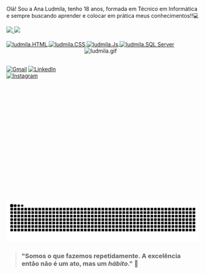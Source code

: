 <p>Olá! Sou a Ana Ludmila, tenho 18 anos, formada em Técnico em Informática e sempre buscando aprender e colocar em prática meus conhecimentos!!💻</p>

<div>
  <a href="https://github.com/analudmilalopes">
    <img height="180px" src="https://github-readme-stats.vercel.app/api?username=analudmilalopes&show_icons=true&theme=radical&include_all_commits=true&count_private=true"/>
   <img height="180px" src="https://github-readme-stats.vercel.app/api/top-langs/?username=analudmilalopes&layout=compact&langs_count=168&theme=radical"/>

</div>

<div style="display: inline_block"><br>
  <img align="center" alt="ludmila.HTML" height="30px" width="30px" src="https://devicon-website.vercel.app/api/html5/original.svg"></img>
  <img align="center" alt="ludmila.CSS" height="30px" width="30px" src="https://devicon-website.vercel.app/api/css3/original.svg"></img>
  <img align="center" alt="ludmila.Js" height="30px" width="30px" src="https://devicon-website.vercel.app/api/javascript/original.svg"></img>
  <img align="center" alt="ludmila.SQL Server" height="40px" width="40px" src="https://github.com/user-attachments/assets/3f282ad2-5e64-442a-adf2-acbd8ad74dc2"></img>
   <img align="right" alt="ludmila.gif" height="400px" width="300px" src="https://i.pinimg.com/originals/4c/30/93/4c30931e71a0e93b250962d41fc6bf7f.gif"></img>
</div><br><br>


<div>
  <p align="left">
  <a href="mailto:ludmilalopes416@gmail.com" alt="ludmila.gmail" title="Gmail">
  <img src="https://img.shields.io/badge/-Gmail-5e4b8b?style=for-the-badge&labelColor=5e4b8b&logo=gmail&logoColor=white&" alt="Gmail"/></a>
  <a href="https://www.linkedin.com/in/ana-ludmila-lopes-b4a0a62a5/" alt="ludmila.linkedin" title="LinkedIn">
  <img  src="https://img.shields.io/badge/-Linkedin-5e4b8b?style=for-the-badge&labelColor=5e4b8b&logo=Linkedin&logoColor=white&" alt="LinkedIn"/></a>
    <a href="https://www.instagram.com/ludd_loopes/" alt="ludmila.instagram" title="Instagram">
  <img  src="https://img.shields.io/badge/-Instagram-5e4b8b?style=for-the-badge&labelColor=5e4b8b&logo=instagram&logoColor=white&" alt="Instagram"/></a>
</p>
</div><br>


<picture>
  <source media="(prefers-color-scheme: dark)" srcset="https://raw.githubusercontent.com/analudmilalopes/analudmilalopes/output/github-contribution-grid-snake-dark.svg">
  <source media="(prefers-color-scheme: light)" srcset="https://raw.githubusercontent.com/analudmilalopes/analudmilalopes/output/github-contribution-grid-snake.svg">
  <img alt="github contribution grid snake animation" src="https://raw.githubusercontent.com/analudmilalopes/analudmilalopes/output/github-contribution-grid-snake.svg">
</picture>

>### "Somos o que fazemos repetidamente. A excelência então não é um ato, mas um _hábito_." 🔱


